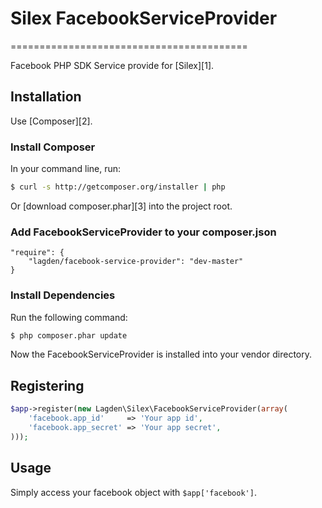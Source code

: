 # Silex FacebookServiceProvider
=========================================

Facebook PHP SDK Service provide for [Silex][1].

Installation
------------

Use [Composer][2].

### Install Composer

In your command line, run:

``` bash
$ curl -s http://getcomposer.org/installer | php
```

Or [download composer.phar][3] into the project root.

### Add FacebookServiceProvider to your composer.json

    "require": {
        "lagden/facebook-service-provider": "dev-master"
    }

### Install Dependencies

Run the following command:

``` bash
$ php composer.phar update
```

Now the FacebookServiceProvider is installed into your vendor directory.

Registering
-----------

```php
$app->register(new Lagden\Silex\FacebookServiceProvider(array(
    'facebook.app_id'     => 'Your app id',
    'facebook.app_secret' => 'Your app secret',
)));
```

Usage
--------

Simply access your facebook object with `$app['facebook']`.